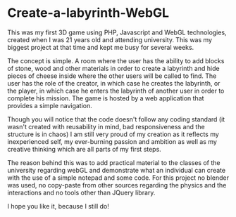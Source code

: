 # Create-a-labyrinth-WebGL
This was my first 3D game using PHP, Javascript and WebGL technologies, created when I was 21 years old and attending university. This was my biggest project at that time and kept me busy for several weeks.

The concept is simple. A room where the user has the ability to add blocks of stone, wood and other materials in order to create a labyrinth and hide pieces of cheese inside where the other users will be called to find. The user has the role of the creator, in which case he creates the labyrinth, or the player, in which case he enters the labyrinth of another user in order to complete his mission. The game is hosted by a web application that provides a simple navigation.

Though you will notice that the code doesn't follow any coding standard (it wasn't created with reusability in mind, bad responsiveness and the structure is in chaos) I am still very proud of my creation as it reflects my inexperienced self, my ever-burning passion and ambition as well as my creative thinking which are all parts of my first steps.

The reason behind this was to add practical material to the classes of the university regarding webGL and demonstrate what an individual can create with the use of a simple notepad and some code. For this project no blender was used, no copy-paste from other sources regarding the physics and the interactions and no tools other than JQuery library.

I hope you like it, because I still do!
